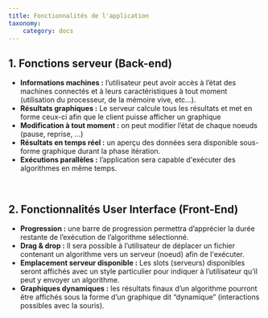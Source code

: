 ```yaml
---
title: Fonctionnalités de l'application
taxonomy:
    category: docs
---
```


## 1. Fonctions serveur (Back-end)

- **Informations machines :** l’utilisateur peut avoir accès à l’état des machines connectés et à leurs caractéristiques à tout moment (utilisation du processeur, de la mémoire vive, etc…).
- **Résultats graphiques :** Le serveur calcule tous les résultats et met en forme ceux-ci afin que le client puisse afficher un graphique
- **Modification à tout moment :** on peut modifier l’état de chaque noeuds (pause, reprise, ...)
- **Résultats en temps réel :** un aperçu des données sera disponible sous-forme graphique durant la phase itération.
- **Exécutions parallèles :** l’application sera capable d'exécuter des algorithmes en même temps.

<br>

## 2. Fonctionnalités User Interface (Front-End)
- **Progression :** une barre de progression permettra d’apprécier la durée restante de l’exécution de l’algorithme sélectionné.
- **Drag & drop :** Il sera possible à l’utilisateur de déplacer un fichier contenant un algorithme vers un serveur (noeud) afin de l'exécuter. 
- **Emplacement serveur disponible :** Les slots (serveurs) disponibles seront affichés avec un style particulier pour indiquer à l’utilisateur qu’il peut y envoyer un algorithme.
- **Graphiques dynamiques :**  les résultats finaux d’un algorithme pourront être affichés sous la forme d’un graphique dit “dynamique” (interactions possibles avec la souris).

